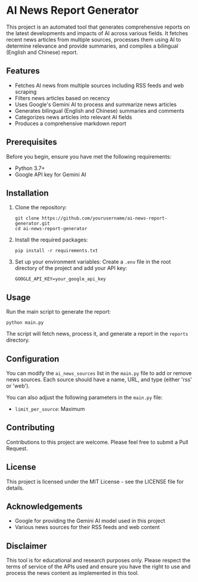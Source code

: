 # AI News Report Generator

This project is an automated tool that generates comprehensive reports on the latest developments and impacts of AI across various fields. It fetches recent news articles from multiple sources, processes them using AI to determine relevance and provide summaries, and compiles a bilingual (English and Chinese) report.

## Features

- Fetches AI news from multiple sources including RSS feeds and web scraping
- Filters news articles based on recency
- Uses Google's Gemini AI to process and summarize news articles
- Generates bilingual (English and Chinese) summaries and comments
- Categorizes news articles into relevant AI fields
- Produces a comprehensive markdown report

## Prerequisites


Before you begin, ensure you have met the following requirements:

- Python 3.7+
- Google API key for Gemini AI

## Installation

1. Clone the repository:
   ```
   git clone https://github.com/yourusername/ai-news-report-generator.git
   cd ai-news-report-generator
   ```

2. Install the required packages:
   ```
   pip install -r requirements.txt
   ```

3. Set up your environment variables:
   Create a `.env` file in the root directory of the project and add your API key:
   ```
   GOOGLE_API_KEY=your_google_api_key
   ```

## Usage

Run the main script to generate the report:

```
python main.py
```

The script will fetch news, process it, and generate a report in the `reports` directory.

## Configuration

You can modify the `ai_news_sources` list in the `main.py` file to add or remove news sources. Each source should have a name, URL, and type (either 'rss' or 'web').

You can also adjust the following parameters in the `main.py` file:

- `limit_per_source`: Maximum

## Contributing

Contributions to this project are welcome. Please feel free to submit a Pull Request.

## License

This project is licensed under the MIT License - see the LICENSE file for details.

## Acknowledgements

- Google for providing the Gemini AI model used in this project
- Various news sources for their RSS feeds and web content

## Disclaimer

This tool is for educational and research purposes only. Please respect the terms of service of the APIs used and ensure you have the right to use and process the news content as implemented in this tool.
